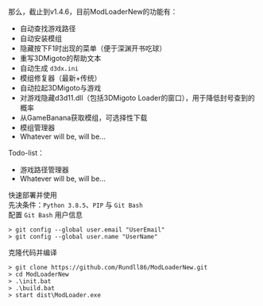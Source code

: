 那么，截止到v1.4.6，目前ModLoaderNew的功能有：  
- 自动查找游戏路径
- 自动安装模组
- 隐藏按下F1时出现的菜单（便于深渊开书吃球）
- 重写3DMigoto的帮助文本
- 自动生成 `d3dx.ini`
- 模组修复器（最新+传统）
- 自动拉起3DMigoto与游戏
- 对游戏隐藏d3d11.dll（包括3DMigoto Loader的窗口），用于降低封号查到的概率
- 从GameBanana获取模组，可选择性下载
- 模组管理器
- Whatever will be, will be...

Todo-list：  
- 游戏路径管理器
- Whatever will be, will be...

快速部署并使用  
先决条件：`Python 3.8.5`、`PIP` 与 `Git Bash`  
配置 `Git Bash` 用户信息
```plain
> git config --global user.email "UserEmail"
> git config --global user.name "UserName"
```
克隆代码并编译
```plain
> git clone https://github.com/Rundll86/ModLoaderNew.git
> cd ModLoaderNew
> .\init.bat
> .\build.bat
> start dist\ModLoader.exe
```